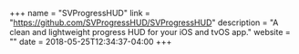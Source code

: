 +++
name = "SVProgressHUD"
link = "https://github.com/SVProgressHUD/SVProgressHUD"
description = "A clean and lightweight progress HUD for your iOS and tvOS app."
website = ""
date = 2018-05-25T12:34:37-04:00
+++
